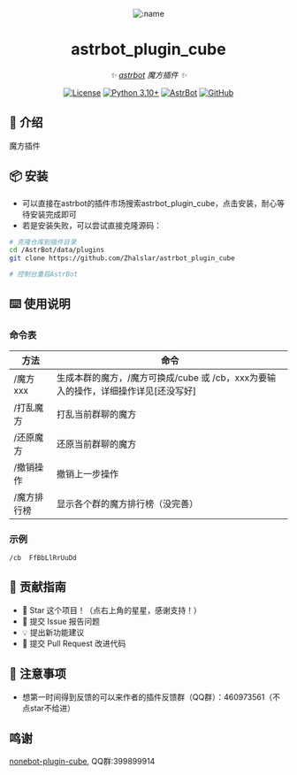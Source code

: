 
<div align="center">

![:name](https://count.getloli.com/@astrbot_plugin_cube?name=astrbot_plugin_cube&theme=minecraft&padding=6&offset=0&align=top&scale=1&pixelated=1&darkmode=auto)

# astrbot_plugin_cube

_✨ [astrbot](https://github.com/AstrBotDevs/AstrBot) 魔方插件 ✨_  

[![License](https://img.shields.io/badge/License-MIT-green.svg)](https://opensource.org/licenses/MIT)
[![Python 3.10+](https://img.shields.io/badge/Python-3.10%2B-blue.svg)](https://www.python.org/)
[![AstrBot](https://img.shields.io/badge/AstrBot-3.4%2B-orange.svg)](https://github.com/Soulter/AstrBot)
[![GitHub](https://img.shields.io/badge/作者-Zhalslar-blue)](https://github.com/Zhalslar)

</div>

## 🤝 介绍

魔方插件

## 📦 安装

- 可以直接在astrbot的插件市场搜索astrbot_plugin_cube，点击安装，耐心等待安装完成即可
- 若是安装失败，可以尝试直接克隆源码：

```bash
# 克隆仓库到插件目录
cd /AstrBot/data/plugins
git clone https://github.com/Zhalslar/astrbot_plugin_cube

# 控制台重启AstrBot
```

## ⌨️ 使用说明

### 命令表

| 方法   | 命令          |
|------|-------------|
| /魔方 xxx  | 生成本群的魔方，/魔方可换成/cube 或 /cb，xxx为要输入的操作，详细操作详见[还没写好] |
| /打乱魔方 | 打乱当前群聊的魔方         |
| /还原魔方 | 还原当前群聊的魔方         |
| /撤销操作 | 撤销上一步操作         |
| /魔方排行榜 |  显示各个群的魔方排行榜（没完善）  |

### 示例

`/cb  FfBbLlRrUuDd`

## 👥 贡献指南

- 🌟 Star 这个项目！（点右上角的星星，感谢支持！）
- 🐛 提交 Issue 报告问题
- 💡 提出新功能建议
- 🔧 提交 Pull Request 改进代码

## 📌 注意事项

- 想第一时间得到反馈的可以来作者的插件反馈群（QQ群）：460973561（不点star不给进）

## 鸣谢

[nonebot-plugin-cube](https://github.com/initialencounter/cube/blob/main/nonebot-plugin-cube), QQ群:399899914
